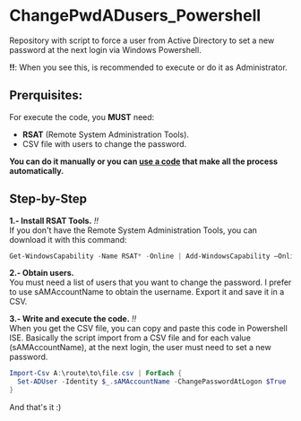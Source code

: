 # ChangePwdADusers_Powershell
Repository with script to force a user from Active Directory to set a new password at the next login via Windows Powershell.

**!!**: When you see this, is recommended to execute or do it as Administrator. 
## Prerquisites:
For execute the code, you **MUST** need:
- **RSAT** (Remote System Administration Tools).
- CSV file with users to change the password. 

**You can do it manually or you can [use a code](https://github.com/joanmateo71/ChangePwdAD_Powershell/blob/main/ScriptPwd.ps1) that make all the process automatically.**

## Step-by-Step
**1.- Install RSAT Tools.** *!!* <br>
If you don't have the Remote System Administration Tools, you can download it with this command:
```powershell
Get-WindowsCapability -Name RSAT* -Online | Add-WindowsCapability –Online
```
**2.- Obtain users.** <br>
You must need a list of users that you want to change the password. I prefer to use sAMAccountName to obtain the username. Export it and save it in a CSV.

**3.- Write and execute the code.** *!!* <br>
When you get the CSV file, you can copy and paste this code in Powershell ISE. Basically the script import from a CSV file and for each value (sAMAccountName), at the next login, the user must need to set a new password.

```powershell
Import-Csv A:\route\to\file.csv | ForEach {
  Set-ADUser -Identity $_.sAMAccountName -ChangePasswordAtLogon $True
}
```

And that's it :)
